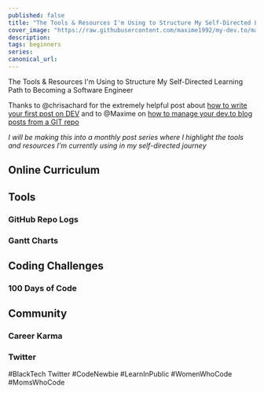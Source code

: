 ```yaml
---
published: false
title: "The Tools & Resources I'm Using to Structure My Self-Directed Learning Path to Becoming a Software Engineer"
cover_image: "https://raw.githubusercontent.com/maxime1992/my-dev.to/master/blog-posts/manage-dev-to-blog-posts-with-continuous-deployment/assets/github-travis-dev-to.png"
description:
tags: beginners
series:
canonical_url:
---
```



The Tools & Resources I'm Using to Structure My Self-Directed Learning Path to Becoming a Software Engineer

Thanks to @chrisachard for the extremely helpful post about [how to write your first post on DEV](https://dev.to/chrisachard/how-to-write-your-first-post-on-dev-c3k) and to @Maxime on [how to manage your dev.to blog posts from a GIT repo](https://dev.to/maxime1992/manage-your-dev-to-blog-posts-from-a-git-repo-and-use-continuous-deployment-to-auto-publish-update-them-143j)

*I will be making this into a monthly post series where I highlight the tools and resources I'm currently using in my self-directed journey*




## Online Curriculum 

###

## Tools

### GitHub Repo Logs
### Gantt Charts


## Coding Challenges
### 100 Days of Code 


## Community

### Career Karma
### Twitter
#BlackTech Twitter #CodeNewbie #LearnInPublic #WomenWhoCode #MomsWhoCode 

